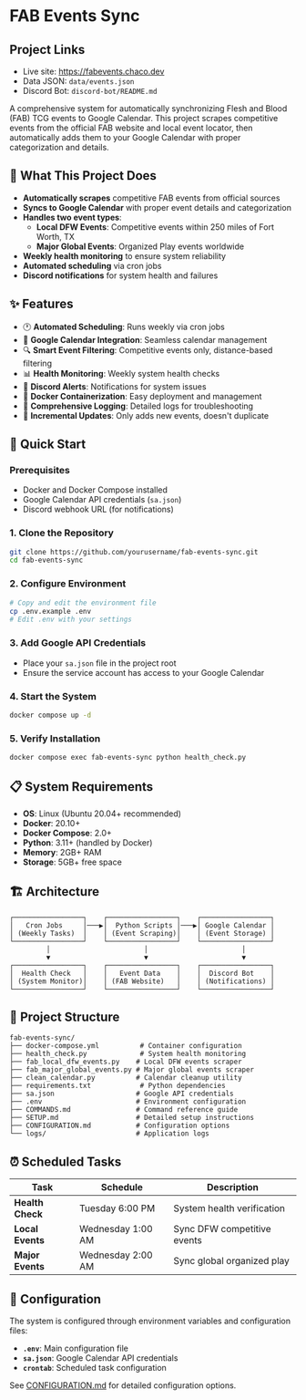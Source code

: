 # FAB Events Sync

## Project Links
- Live site: https://fabevents.chaco.dev
- Data JSON: `data/events.json`
- Discord Bot: `discord-bot/README.md`

A comprehensive system for automatically synchronizing Flesh and Blood (FAB) TCG events to Google Calendar. This project scrapes competitive events from the official FAB website and local event locator, then automatically adds them to your Google Calendar with proper categorization and details.

## 🎯 **What This Project Does**

- **Automatically scrapes** competitive FAB events from official sources
- **Syncs to Google Calendar** with proper event details and categorization
- **Handles two event types**:
  - **Local DFW Events**: Competitive events within 250 miles of Fort Worth, TX
  - **Major Global Events**: Organized Play events worldwide
- **Weekly health monitoring** to ensure system reliability
- **Automated scheduling** via cron jobs
- **Discord notifications** for system health and failures

## ✨ **Features**

- 🕐 **Automated Scheduling**: Runs weekly via cron jobs
- 📅 **Google Calendar Integration**: Seamless calendar management
- 🔍 **Smart Event Filtering**: Competitive events only, distance-based filtering
- 📊 **Health Monitoring**: Weekly system health checks
- 🚨 **Discord Alerts**: Notifications for system issues
- 🐳 **Docker Containerization**: Easy deployment and management
- 📝 **Comprehensive Logging**: Detailed logs for troubleshooting
- 🔄 **Incremental Updates**: Only adds new events, doesn't duplicate

## 🚀 **Quick Start**

### **Prerequisites**
- Docker and Docker Compose installed
- Google Calendar API credentials (`sa.json`)
- Discord webhook URL (for notifications)

### **1. Clone the Repository**
```bash
git clone https://github.com/yourusername/fab-events-sync.git
cd fab-events-sync
```

### **2. Configure Environment**
```bash
# Copy and edit the environment file
cp .env.example .env
# Edit .env with your settings
```

### **3. Add Google API Credentials**
- Place your `sa.json` file in the project root
- Ensure the service account has access to your Google Calendar

### **4. Start the System**
```bash
docker compose up -d
```

### **5. Verify Installation**
```bash
docker compose exec fab-events-sync python health_check.py
```

## 📋 **System Requirements**

- **OS**: Linux (Ubuntu 20.04+ recommended)
- **Docker**: 20.10+
- **Docker Compose**: 2.0+
- **Python**: 3.11+ (handled by Docker)
- **Memory**: 2GB+ RAM
- **Storage**: 5GB+ free space

## 🏗️ **Architecture**

```
┌─────────────────┐    ┌─────────────────┐    ┌─────────────────┐
│   Cron Jobs     │───▶│  Python Scripts │───▶│ Google Calendar │
│ (Weekly Tasks)  │    │ (Event Scraping)│    │ (Event Storage) │
└─────────────────┘    └─────────────────┘    └─────────────────┘
         │                       │                       │
         ▼                       ▼                       ▼
┌─────────────────┐    ┌─────────────────┐    ┌─────────────────┐
│  Health Check   │    │   Event Data    │    │  Discord Bot    │
│ (System Monitor)│    │ (FAB Website)   │    │ (Notifications) │
└─────────────────┘    └─────────────────┘    └─────────────────┘
```

## 📁 **Project Structure**

```
fab-events-sync/
├── docker-compose.yml          # Container configuration
├── health_check.py             # System health monitoring
├── fab_local_dfw_events.py    # Local DFW events scraper
├── fab_major_global_events.py # Major global events scraper
├── clean_calendar.py          # Calendar cleanup utility
├── requirements.txt            # Python dependencies
├── sa.json                    # Google API credentials
├── .env                       # Environment configuration
├── COMMANDS.md                # Command reference guide
├── SETUP.md                   # Detailed setup instructions
├── CONFIGURATION.md           # Configuration options
└── logs/                      # Application logs
```

## ⏰ **Scheduled Tasks**

| Task | Schedule | Description |
|------|----------|-------------|
| **Health Check** | Tuesday 6:00 PM | System health verification |
| **Local Events** | Wednesday 1:00 AM | Sync DFW competitive events |
| **Major Events** | Wednesday 2:00 AM | Sync global organized play |

## 🔧 **Configuration**

The system is configured through environment variables and configuration files:

- **`.env`**: Main configuration file
- **`sa.json`**: Google Calendar API credentials
- **`crontab`**: Scheduled task configuration

See [CONFIGURATION.md](CONFIGURATION.md) for detailed configuration options.

